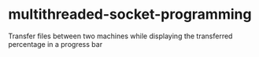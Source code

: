 # multithreaded-socket-programming
Transfer files between two machines while displaying the transferred percentage in a progress bar
